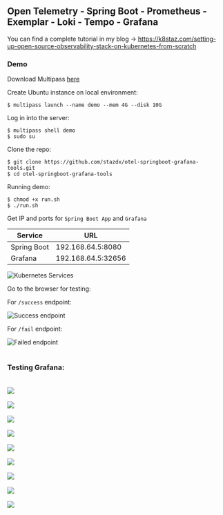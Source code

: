 ## Open Telemetry - Spring Boot - Prometheus - Exemplar - Loki - Tempo - Grafana

You can find a complete tutorial in my blog -> 
https://k8staz.com/setting-up-open-source-observability-stack-on-kubernetes-from-scratch

### Demo

Download Multipass [here](https://multipass.run/)

Create Ubuntu instance on local environment:

`$ multipass launch --name demo --mem 4G --disk 10G`

Log in into the server:

```
$ multipass shell demo
$ sudo su
```

Clone the repo: 

```
$ git clone https://github.com/stazdx/otel-springboot-grafana-tools.git
$ cd otel-springboot-grafana-tools
```

Running demo:

```
$ chmod +x run.sh
$ ./run.sh
```

Get IP and ports for `Spring Boot App` and `Grafana`


| Service | URL |
|------|------|
| Spring Boot | 192.168.64.5:8080 |
| Grafana | 192.168.64.5:32656 |

![Kubernetes Services](img/svc.png)

Go to the browser for testing:

For `/success` endpoint:

![Success endpoint](img/success.png)

For `/fail` endpoint:

![Failed endpoint](img/fail.png)
<br /><br />

### Testing Grafana: <br /><br />

![](img/grafana1.png) <br /> <br />
![](img/grafana2.png) <br /> <br />
![](img/grafana3.png) <br /> <br />
![](img/grafana4.png) <br /> <br />
![](img/grafana5.png) <br /> <br />
![](img/grafana6.png) <br /> <br />
![](img/grafana7.png) <br /> <br />
![](img/grafana8.png) <br /> <br />
![](img/grafana9.png)
